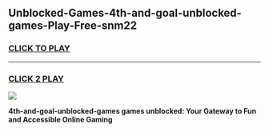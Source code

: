 
## Unblocked-Games-4th-and-goal-unblocked-games-Play-Free-snm22
<h3>
<a href="https://premium76.site?title=4th-and-goal-unblocked-games&ref=21A">CLICK TO PLAY</a></h3>
<hr>

<h3>
<a href="https://premium76.site?title=4th-and-goal-unblocked-games&ref=21A">CLICK 2 PLAY</a>
  
</h3>

<a href="https://premium76.site?title=4th-and-goal-unblocked-games&ref=21A"><img src="https://clearcache.store/games.png"></a>


**4th-and-goal-unblocked-games games unblocked: Your Gateway to Fun and Accessible Online Gaming**
